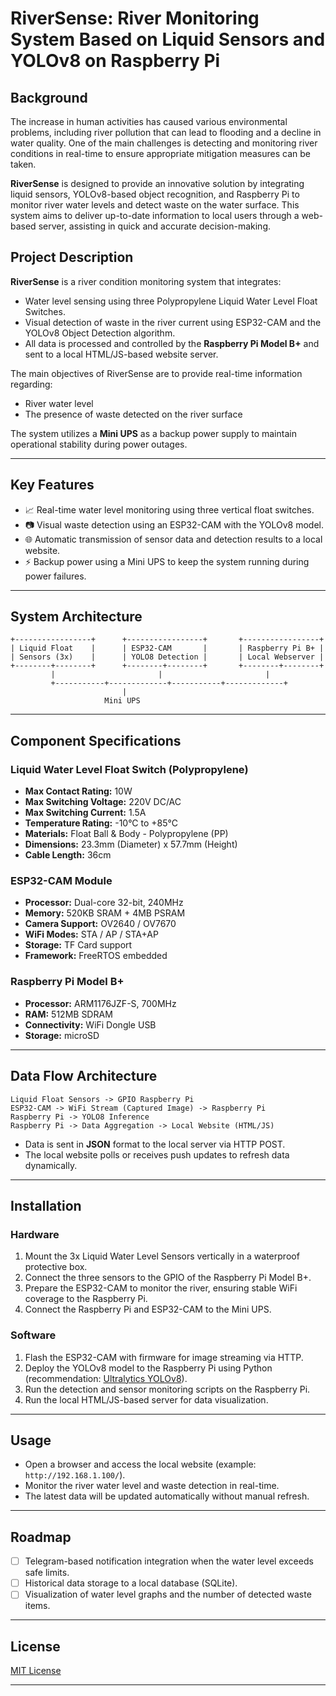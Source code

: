 # RiverSense: River Monitoring System Based on Liquid Sensors and YOLOv8 on Raspberry Pi
## Background

The increase in human activities has caused various environmental problems, including river pollution that can lead to flooding and a decline in water quality. One of the main challenges is detecting and monitoring river conditions in real-time to ensure appropriate mitigation measures can be taken.

**RiverSense** is designed to provide an innovative solution by integrating liquid sensors, YOLOv8-based object recognition, and Raspberry Pi to monitor river water levels and detect waste on the water surface. This system aims to deliver up-to-date information to local users through a web-based server, assisting in quick and accurate decision-making.

## Project Description
**RiverSense** is a river condition monitoring system that integrates:
- Water level sensing using three Polypropylene Liquid Water Level Float Switches.
- Visual detection of waste in the river current using ESP32-CAM and the YOLOv8 Object Detection algorithm.
- All data is processed and controlled by the **Raspberry Pi Model B+** and sent to a local HTML/JS-based website server.

The main objectives of RiverSense are to provide real-time information regarding:
- River water level
- The presence of waste detected on the river surface

The system utilizes a **Mini UPS** as a backup power supply to maintain operational stability during power outages.

---

## Key Features
- 📈 Real-time water level monitoring using three vertical float switches.
- 📷 Visual waste detection using an ESP32-CAM with the YOLOv8 model.
- 🌐 Automatic transmission of sensor data and detection results to a local website.
- ⚡ Backup power using a Mini UPS to keep the system running during power failures.

---

## System Architecture

```
+-----------------+      +-----------------+       +-----------------+
| Liquid Float    |      | ESP32-CAM       |       | Raspberry Pi B+ |
| Sensors (3x)    |      | YOLO8 Detection |       | Local Webserver |
+--------+--------+      +--------+--------+       +--------+--------+
         |                       |                       |
         +-----------+-------------+-----------+-------------+
                         |
                     Mini UPS
```

---

## Component Specifications

### Liquid Water Level Float Switch (Polypropylene)
- **Max Contact Rating:** 10W
- **Max Switching Voltage:** 220V DC/AC
- **Max Switching Current:** 1.5A
- **Temperature Rating:** -10°C to +85°C
- **Materials:** Float Ball & Body - Polypropylene (PP)
- **Dimensions:** 23.3mm (Diameter) x 57.7mm (Height)
- **Cable Length:** 36cm

### ESP32-CAM Module
- **Processor:** Dual-core 32-bit, 240MHz
- **Memory:** 520KB SRAM + 4MB PSRAM
- **Camera Support:** OV2640 / OV7670
- **WiFi Modes:** STA / AP / STA+AP
- **Storage:** TF Card support
- **Framework:** FreeRTOS embedded

### Raspberry Pi Model B+
- **Processor:** ARM1176JZF-S, 700MHz
- **RAM:** 512MB SDRAM
- **Connectivity:** WiFi Dongle USB
- **Storage:** microSD

---

## Data Flow Architecture

```
Liquid Float Sensors -> GPIO Raspberry Pi
ESP32-CAM -> WiFi Stream (Captured Image) -> Raspberry Pi
Raspberry Pi -> YOLO8 Inference
Raspberry Pi -> Data Aggregation -> Local Website (HTML/JS)
```

- Data is sent in **JSON** format to the local server via HTTP POST.
- The local website polls or receives push updates to refresh data dynamically.

---

## Installation

### Hardware
1. Mount the 3x Liquid Water Level Sensors vertically in a waterproof protective box.
2. Connect the three sensors to the GPIO of the Raspberry Pi Model B+.
3. Prepare the ESP32-CAM to monitor the river, ensuring stable WiFi coverage to the Raspberry Pi.
4. Connect the Raspberry Pi and ESP32-CAM to the Mini UPS.

### Software
1. Flash the ESP32-CAM with firmware for image streaming via HTTP.
2. Deploy the YOLOv8 model to the Raspberry Pi using Python (recommendation: [Ultralytics YOLOv8](https://docs.ultralytics.com/)).
3. Run the detection and sensor monitoring scripts on the Raspberry Pi.
4. Run the local HTML/JS-based server for data visualization.

---

## Usage

- Open a browser and access the local website (example: `http://192.168.1.100/`).
- Monitor the river water level and waste detection in real-time.
- The latest data will be updated automatically without manual refresh.

---

## Roadmap
- [ ] Telegram-based notification integration when the water level exceeds safe limits.
- [ ] Historical data storage to a local database (SQLite).
- [ ] Visualization of water level graphs and the number of detected waste items.

---

## License
[MIT License](LICENSE)

---
